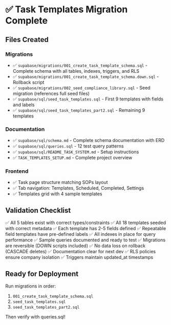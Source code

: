 # ✅ Task Templates Migration Complete

## Files Created

### Migrations
- ✅ `supabase/migrations/001_create_task_template_schema.sql` - Complete schema with all tables, indexes, triggers, and RLS
- ✅ `supabase/migrations/001_create_task_template_schema.down.sql` - Rollback script
- ✅ `supabase/migrations/002_seed_compliance_library.sql` - Seed migration (references full seed files)
- ✅ `supabase/sql/seed_task_templates.sql` - First 9 templates with fields and labels
- ✅ `supabase/sql/seed_task_templates_part2.sql` - Remaining 9 templates

### Documentation
- ✅ `supabase/sql/schema.md` - Complete schema documentation with ERD
- ✅ `supabase/sql/queries.sql` - 12 test query patterns
- ✅ `supabase/sql/README_TASK_SYSTEM.md` - Setup instructions
- ✅ `TASK_TEMPLATES_SETUP.md` - Complete project overview

### Frontend
- ✅ Task page structure matching SOPs layout
- ✅ Tab navigation: Templates, Scheduled, Completed, Settings
- ✅ Templates grid with 4 sample templates

## Validation Checklist

✅ All 5 tables exist with correct types/constraints
✅ All 18 templates seeded with correct metadata
✅ Each template has 2-5 fields defined
✅ Repeatable field templates have pre-defined labels
✅ All indexes in place for query performance
✅ Sample queries documented and ready to test
✅ Migrations are reversible (DOWN scripts included)
✅ No data loss on rollback (CASCADE deletes)
✅ Documentation clear for next dev
✅ RLS policies ensure company isolation
✅ Triggers maintain updated_at timestamps

## Ready for Deployment

Run migrations in order:
1. `001_create_task_template_schema.sql`
2. `seed_task_templates.sql`
3. `seed_task_templates_part2.sql`

Then verify with queries.sql!

